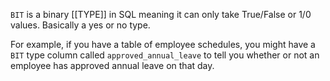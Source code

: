 `BIT` is a binary [[TYPE]] in SQL meaning it can only take True/False or 1/0 values. Basically a yes or no type.

For example, if you have a table of employee schedules, you might have a `BIT` type column called `approved_annual_leave` to tell you whether or not an employee has approved annual leave on that day.  